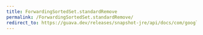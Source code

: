 ```yaml
---
title: ForwardingSortedSet.standardRemove
permalink: /ForwardingSortedSet.standardRemove/
redirect_to: https://guava.dev/releases/snapshot-jre/api/docs/com/google/common/collect/ForwardingSortedSet.html#standardRemove-java.lang.Object-
---
```


